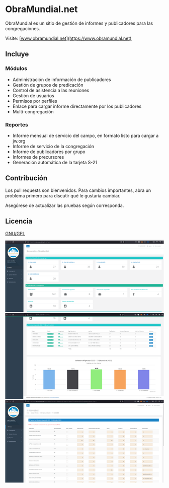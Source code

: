 # ObraMundial.net

ObraMundial es un sitio de gestión de informes y publicadores para las congregaciones.

Visite: [www.obramundial.net](https://www.obramundial.net)

## Incluye
### Módulos
- Administración de información de publicadores
- Gestión de grupos de predicación
- Control de asistencia a las reuniones
- Gestión de usuarios
- Permisos por perfiles
- Enlace para cargar informe directamente por los publicadores
- Multi-congregación

### Reportes
- Informe mensual de servicio del campo, en formato listo para cargar a jw.org
- Informe de servicio de la congregación
- Informe de publicadores por grupo
- Informes de precursores
- Generación automática de la tarjeta S-21

## Contribución
Los pull requests son bienvenidos. Para cambios importantes, abra un problema primero para discutir qué le gustaría cambiar.

Asegúrese de actualizar las pruebas según corresponda. 

## Licencia
[GNU/GPL](https://www.gnu.org/licenses/gpl-3.0.html)

![](img/screenshots/home.png)
![](img/screenshots/home-reports.png)
![](img/screenshots/informes.png)